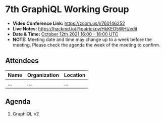 # 7th GraphiQL Working Group

- **Video Conference Link:** https://zoom.us/j/760146252
- **Live Notes:** https://hackmd.io/@patrickpy/HkKEO5WHt/edit
- **Date & Time:** [October 12th 2021 16:00 - 18:00 UTC](https://www.timeanddate.com/worldclock/meetingdetails.html?year=2021&month=10&day=12&hour=16&min=0&sec=0&p1=224&p2=179&p3=136&p4=37&p5=239&p6=101&p7=152)
- **NOTE:** Meeting date and time may change up to a week before the meeting. Please check the agenda the week of the meeting to confirm.

## Attendees

<!-- NOTE: because we expect you to use github UI to do this, we ignore prettier for attendees and agenda section. this will prevent CI breakages. enjoy!-->
<!-- prettier-ignore-start -->

| Name                 | Organization      | Location            |
| -------------------- | ----------------- | ------------------- |
| ...                  | ....              | ...                 |


## Agenda

1. GraphiQL v2

<!-- prettier-ignore-end -->

